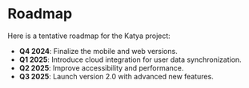 
# Roadmap

Here is a tentative roadmap for the Katya project:

- **Q4 2024**: Finalize the mobile and web versions.
- **Q1 2025**: Introduce cloud integration for user data synchronization.
- **Q2 2025**: Improve accessibility and performance.
- **Q3 2025**: Launch version 2.0 with advanced new features.

